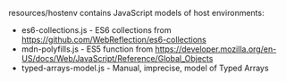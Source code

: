 resources/hostenv contains JavaScript models of host environments:

* es6-collections.js - ES6 collections from https://github.com/WebReflection/es6-collections
* mdn-polyfills.js - ES5 function from https://developer.mozilla.org/en-US/docs/Web/JavaScript/Reference/Global_Objects
* typed-arrays-model.js - Manual, imprecise, model of Typed Arrays